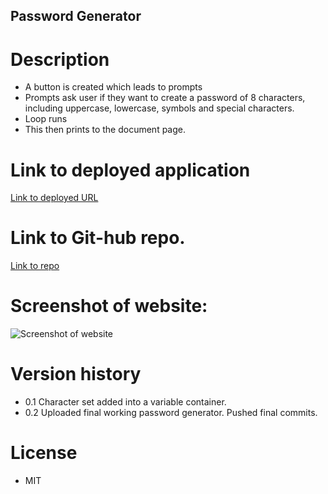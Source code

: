 ## Password Generator

# Description

- A button is created which leads to prompts
- Prompts ask user if they want to create a password of 8 characters, including uppercase, lowercase, symbols and special characters.
- Loop runs
- This then prints to the document page.

# Link to deployed application

[Link to deployed URL](https://laura-kam.github.io/GenerateMyPassword/)

# Link to Git-hub repo.

[Link to repo](https://github.com/Laura-Kam/GenerateMyPassword)

# Screenshot of website:

![Screenshot of website](https://github.com/Laura-Kam/GenerateMyPassword/issues/1#issue-1307078859)

# Version history

- 0.1 Character set added into a variable container.
- 0.2 Uploaded final working password generator. Pushed final commits.

# License

- MIT
